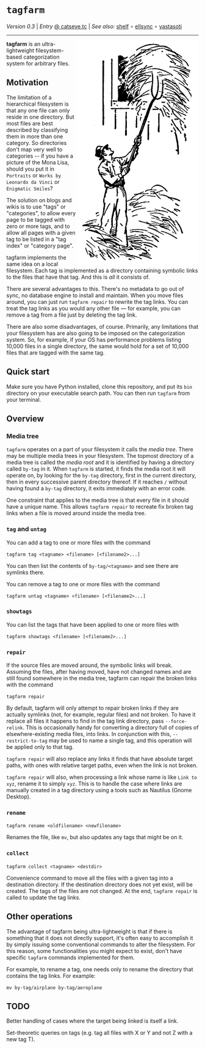 `tagfarm`
=========

_Version 0.3_
| _Entry_ [@ catseye.tc](https://catseye.tc/node/tagfarm)
| _See also:_ [shelf](https://github.com/catseye/shelf#readme)
∘ [ellsync](https://github.com/catseye/ellsync#readme)
∘ [yastasoti](https://github.com/catseye/yastasoti#readme)

- - - -

<img align="right" src="images/tagfarm-logo.png?raw=true" />

**tagfarm** is an ultra-lightweight filesystem-based categorization system for arbitrary files.

Motivation
----------

The limitation of a hierarchical filesystem is that any one file can only reside in one
directory.  But most files are best described by classifying them in more than one
category.  So directories don't map very well to categories -- if you have a picture of
the Mona Lisa, should you put it in `Portraits` or `Works by Leonardo da Vinci` or
`Enigmatic Smiles`?

The solution on blogs and wikis is to use "tags" or "categories", to allow every page
to be tagged with zero or more tags, and to allow all pages with a given tag to be listed
in a "tag index" or "category page".

tagfarm implements the same idea on a local filesystem.  Each tag is implemented as a
directory containing symbolic links to the files that have that tag.  And this is *all*
it consists of.

There are several advantages to this.  There's no metadata to go out of sync, no database
engine to install and maintain.  When you move files around, you can just run
`tagfarm repair` to rewrite the tag links.  You can treat the tag links as you would any
other file — for example, you can remove a tag from a file just by deleting the tag link.

There are also some disadvantages, of course.  Primarily, any limitations that your
filesystem has are also going to be imposed on the categorization system.  So, for
example, if your OS has performance problems listing 10,000 files in a single directory,
the same would hold for a set of 10,000 files that are tagged with the same tag.

Quick start
-----------

Make sure you have Python installed, clone this repository, and put its `bin` directory on
your executable search path.  You can then run `tagfarm` from your terminal.

Overview
--------

### Media tree

`tagfarm` operates on a part of your filesystem it calls the *media tree*.  There may be
multiple media trees in your filesystem.  The topmost directory of a media tree is called
the *media root* and it is identified by having a directory
called `by-tag` in it.  When `tagfarm` is started, it finds the media root it will operate
on, by looking for the `by-tag` directory, first in the current directory, then in every
successive parent directory thereof.  If it reaches `/` without having found a `by-tag`
directory, it exits immediately with an error code.

One constraint that applies to the media tree is that every file in it should have a
unique name.  This allows `tagfarm repair` to recreate fix broken tag links when a file is
moved around inside the media tree.

### `tag` and `untag`

You can add a tag to one or more files with the command

    tagfarm tag <tagname> <filename> [<filename2>...]

You can then list the contents of `by-tag/<tagname>` and see there are symlinks there.

You can remove a tag to one or more files with the command

    tagfarm untag <tagname> <filename> [<filename2>...]

### `showtags`

You can list the tags that have been applied to one or more files with

    tagfarm showtags <filename> [<filename2>...]

### `repair`

If the source files are moved around, the symbolic links will break.  Assuming the
files, after having moved, have not changed names and are still found somewhere in
the media tree, tagfarm can repair the broken links with the command

    tagfarm repair

By default, tagfarm will only attempt to repair broken links if they are actually
symlinks (not, for example, regular files) and not broken.  To have it replace all files
it happens to find in the tag link directory, pass `--force-relink`.  This is occasionally
handy for converting a directory full of copies of elsewhere-existing media files,
into links.  In conjunction with this, `--restrict-to-tag` may be used to name a single tag,
and this operation will be applied only to that tag.

`tagfarm repair` will also replace any links it finds that have absolute target paths,
with ones with relative target paths, even when the link is not broken.

`tagfarm repair` will also, when processing a link whose name is like `Link to xyz`,
rename it to simply `xyz`.  This is to handle the case where links are manually
created in a tag directory using a tools such as Nautilus (Gnome Desktop).

### `rename`

    tagfarm rename <oldfilename> <newfilename>

Renames the file, like `mv`, but also updates any tags that might be on it.

### `collect`

    tagfarm collect <tagname> <destdir>

Convenience command to move all the files with a given tag into a destination directory.
If the destination directory does not yet exist, will be created.  The tags of the files
are not changed.  At the end, `tagfarm repair` is called to update the tag links.

Other operations
----------------

The advantage of tagfarm being ultra-lightweight is that if there is something that
it does not directly support, it's often easy to accomplish it by simply issuing
some conventional commands to alter the filesystem.  For this reason, some
functionalities you might expect to exist, don't have specific `tagfarm` commands
implemented for them.

For example, to rename a tag, one needs only to rename the directory that contains
the tag links.  For example:

    mv by-tag/airplane by-tag/aeroplane

TODO
----

Better handling of cases where the target being linked is itself a link.

Set-theoretic queries on tags (e.g. tag all files with X or Y and not Z with a new tag T).
